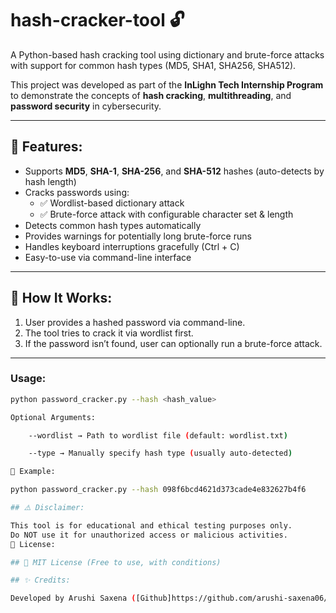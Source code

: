 # hash-cracker-tool 🔓

A Python-based hash cracking tool using dictionary and brute-force attacks with support for common hash types (MD5, SHA1, SHA256, SHA512).

This project was developed as part of the **InLighn Tech Internship Program** to demonstrate the concepts of **hash cracking**, **multithreading**, and **password security** in cybersecurity.

---

## 🔑 Features:
- Supports **MD5**, **SHA-1**, **SHA-256**, and **SHA-512** hashes (auto-detects by hash length)
- Cracks passwords using:
  - ✅ Wordlist-based dictionary attack
  - ✅ Brute-force attack with configurable character set & length
- Detects common hash types automatically
- Provides warnings for potentially long brute-force runs
- Handles keyboard interruptions gracefully (Ctrl + C)
- Easy-to-use via command-line interface

---

## 🚀 How It Works:
1. User provides a hashed password via command-line.
2. The tool tries to crack it via wordlist first.
3. If the password isn’t found, user can optionally run a brute-force attack.

---

### Usage:
```bash
python password_cracker.py --hash <hash_value>

Optional Arguments:

    --wordlist → Path to wordlist file (default: wordlist.txt)

    --type → Manually specify hash type (usually auto-detected)

📄 Example:

python password_cracker.py --hash 098f6bcd4621d373cade4e832627b4f6

## ⚠️ Disclaimer:

This tool is for educational and ethical testing purposes only.
Do NOT use it for unauthorized access or malicious activities.
📜 License:

## 📜 MIT License (Free to use, with conditions)

## ✨ Credits:

Developed by Arushi Saxena ([Github]https://github.com/arushi-saxena06/hash-cracker-tool) during the InLighn Tech Internship Program.